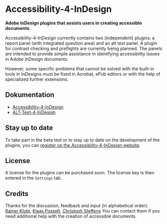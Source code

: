 # Accessibility-4-InDesign
**Adobe InDesign plugins that assists users in creating accessible documents.**

Accessibility-4-InDesign currently contains two (independent) plugins: a report panel (with integrated question area) and an alt text panel. A plugin for contrast checking and preflights are currently being planned. The panels are intended to provide simple assistance in identifying accessibility issues in Adobe InDesign documents. 

However, some specific problems that cannot be solved with the built-in tools in lnDesigns must be fixed in Acrobat, ePub editors or with the help of specialized further extensions.

## Dokumentation

- [Accessibility-4-InDesign](./accessibility-4-indesign)
- [ALT-Text-4-InDesign](./alt-text-4-indesign)

## Stay up to date

To take part in the beta test or to stay up to date on the development of the plugins, you can [register on the Accessibility-4-InDesign website](https://rolanddreger.github.io/accessibility-4-indesign/).


## License

A license for the plugins can be purchased soon. The license key is then entered in the `Settings` tab.

## Credits

Thanks for the discussion, feedback and input (in alphabetical order): [Rainer Klute](https://klute.io/), [Klaas Posselt](https://einmanncombo.de/), [Christoph Steffens](https://www.satzkiste.de/) You can contact them if you need additional help with the creation of accessible documents.
